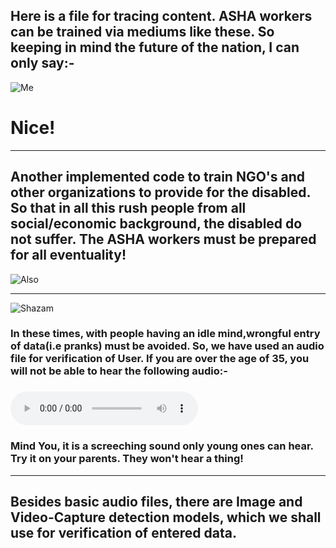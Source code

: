 ## Here is a file for tracing content. ASHA workers can be trained via mediums like these. So keeping in mind the future of the nation, I can only say:-
![Me](https://github.com/anmol-sinha-coder/Deep-Learning_AI-Algorithms/blob/master/nice.gif) 
# Nice!
_____________________________________________________________________________________________________________________
## Another implemented code to train NGO's and other organizations to provide for the disabled. So that in all this rush people from all social/economic background, the disabled do not suffer. The ASHA workers must be prepared for all eventuality!
![Also](https://github.com/anmol-sinha-coder/Deep-Learning_AI-Algorithms/blob/master/teaching.gif)
_____________________________________________________________________________________________________________________
![Shazam](https://hackernoon.com/hn-images/1*xbiQh8B_KJaMFU193I9mwA.gif)
### In these times, with people having an idle mind,wrongful entry of data(i.e pranks) must be avoided. So, we have used an audio file for verification of User. If you are over the age of 35, you will not be able to hear the following audio:-
### ![Click here to play!](https://raw.githubusercontent.com/Vedant-S/B.I.N.A.R.Y-COVID-PDS/master/Code/ML_Applications/Deep_Learning/AUD-20200426-WA0010.mp3?token=ANF27KFWS2ORVP4NOQ2XMM26XLWFM)
### Mind You, it is a screeching sound only young ones can hear. Try it on your parents. They won't hear a thing!
_______________________________________________________________________________________________________________________
## Besides basic audio files, there are Image and Video-Capture detection models, which we shall use for verification of entered data.
